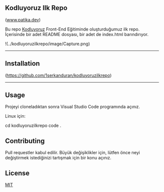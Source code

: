 ## Kodluyoruz Ilk Repo

(www.patika.dev)

Bu repo [Kodluyoruz](https://kodluyoruz.org/tr/kodluyoruz/) Front-End Eğitiminde oluşturduğumuz ilk repo. İçerisinde bir adet README dosyası, bir adet de index.html barındırıyor. 

!(../kodluyoruzilkrepo/image/Capture.png)

--------------------------------------------------------------------------------------
## Installation

(https://github.com/1serkanduran/kodluyoruzilkrepo)

--------------------------------------------------------------------------------------

## Usage

Projeyi cloneladıktan sonra Visual Studio Code programında açınız.

Linux için:

cd kodluyoruzilkrepo code .

## Contributing

Pull requestler kabul edilir. Büyük değişiklikler için, lütfen önce neyi değiştirmek istediğinizi tartışmak için bir konu açınız.

## License

[MIT](https://choosealicense.com/licenses/mit/)